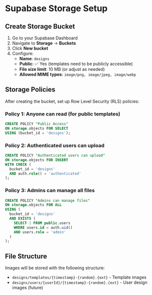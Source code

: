 # Supabase Storage Setup

## Create Storage Bucket

1. Go to your Supabase Dashboard
2. Navigate to **Storage** → **Buckets**
3. Click **New bucket**
4. Configure:
   - **Name**: `designs`
   - **Public**: ✅ Yes (templates need to be publicly accessible)
   - **File size limit**: 10 MB (or adjust as needed)
   - **Allowed MIME types**: `image/png, image/jpeg, image/webp`

## Storage Policies

After creating the bucket, set up Row Level Security (RLS) policies:

### Policy 1: Anyone can read (for public templates)
```sql
CREATE POLICY "Public Access"
ON storage.objects FOR SELECT
USING (bucket_id = 'designs');
```

### Policy 2: Authenticated users can upload
```sql
CREATE POLICY "Authenticated users can upload"
ON storage.objects FOR INSERT
WITH CHECK (
  bucket_id = 'designs' 
  AND auth.role() = 'authenticated'
);
```

### Policy 3: Admins can manage all files
```sql
CREATE POLICY "Admins can manage files"
ON storage.objects FOR ALL
USING (
  bucket_id = 'designs'
  AND EXISTS (
    SELECT 1 FROM public.users 
    WHERE users.id = auth.uid() 
    AND users.role = 'admin'
  )
);
```

## File Structure

Images will be stored with the following structure:
- `designs/templates/{timestamp}-{random}.{ext}` - Template images
- `designs/users/{userId}/{timestamp}-{random}.{ext}` - User design images (future)

